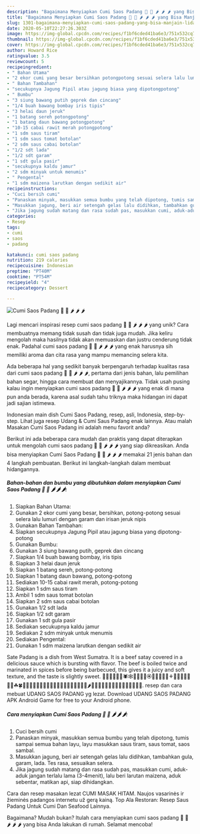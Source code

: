 ```yaml
---
description: "Bagaimana Menyiapkan Cumi Saos Padang 🦑 🦑 🌶 🌶 🌶 yang Bisa Manjain Lidah"
title: "Bagaimana Menyiapkan Cumi Saos Padang 🦑 🦑 🌶 🌶 🌶 yang Bisa Manjain Lidah"
slug: 1301-bagaimana-menyiapkan-cumi-saos-padang-yang-bisa-manjain-lidah
date: 2020-05-10T22:27:26.303Z
image: https://img-global.cpcdn.com/recipes/f1bf6cded41ba6e3/751x532cq70/cumi-saos-padang-🦑-🦑-🌶-🌶-🌶-foto-resep-utama.jpg
thumbnail: https://img-global.cpcdn.com/recipes/f1bf6cded41ba6e3/751x532cq70/cumi-saos-padang-🦑-🦑-🌶-🌶-🌶-foto-resep-utama.jpg
cover: https://img-global.cpcdn.com/recipes/f1bf6cded41ba6e3/751x532cq70/cumi-saos-padang-🦑-🦑-🌶-🌶-🌶-foto-resep-utama.jpg
author: Howard Rice
ratingvalue: 3.5
reviewcount: 5
recipeingredient:
- " Bahan Utama"
- "2 ekor cumi yang besar bersihkan potongpotong sesuai selera lalu lumuri dengan garam dan irisan jeruk nipis"
- " Bahan Tambahan"
- "secukupnya Jagung Pipil atau jagung biasa yang dipotongpotong"
- " Bumbu"
- "3 siung bawang putih geprek dan cincang"
- "1/4 buah bawang bombay iris tipis"
- "3 helai daun jeruk"
- "1 batang sereh potongpotong"
- "1 batang daun bawang potongpotong"
- "10-15 cabai rawit merah potongpotong"
- "1 sdm saus tiram"
- "1 sdm saus tomat botolan"
- "2 sdm saus cabai botolan"
- "1/2 sdt lada"
- "1/2 sdt garam"
- "1 sdt gula pasir"
- "secukupnya kaldu jamur"
- "2 sdm minyak untuk menumis"
- " Pengental"
- "1 sdm maizena larutkan dengan sedikit air"
recipeinstructions:
- "Cuci bersih cumi"
- "Panaskan minyak, masukkan semua bumbu yang telah dipotong, tumis sampai semua bahan layu, layu masukkan saus tiram, saus tomat, saos sambal."
- "Masukkan jagung, beri air setengah gelas lalu didihkan, tambahkan gula, garam, lada. Tes rasa, sesuaikan selera."
- "Jika jagung sudah matang dan rasa sudah pas, masukkan cumi, aduk-aduk jangan terlalu lama (3-4menit), lalu beri larutan maizena, aduk sebentar, matikan api, siap dihidangkan."
categories:
- Resep
tags:
- cumi
- saos
- padang

katakunci: cumi saos padang 
nutrition: 219 calories
recipecuisine: Indonesian
preptime: "PT40M"
cooktime: "PT54M"
recipeyield: "4"
recipecategory: Dessert

---
```



![Cumi Saos Padang 🦑 🦑 🌶 🌶 🌶](https://img-global.cpcdn.com/recipes/f1bf6cded41ba6e3/751x532cq70/cumi-saos-padang-🦑-🦑-🌶-🌶-🌶-foto-resep-utama.jpg)

Lagi mencari inspirasi resep cumi saos padang 🦑 🦑 🌶 🌶 🌶 yang unik? Cara membuatnya memang tidak susah dan tidak juga mudah. Jika keliru mengolah maka hasilnya tidak akan memuaskan dan justru cenderung tidak enak. Padahal cumi saos padang 🦑 🦑 🌶 🌶 🌶 yang enak harusnya sih memiliki aroma dan cita rasa yang mampu memancing selera kita.

Ada beberapa hal yang sedikit banyak berpengaruh terhadap kualitas rasa dari cumi saos padang 🦑 🦑 🌶 🌶 🌶, pertama dari jenis bahan, lalu pemilihan bahan segar, hingga cara membuat dan menyajikannya. Tidak usah pusing kalau ingin menyiapkan cumi saos padang 🦑 🦑 🌶 🌶 🌶 yang enak di mana pun anda berada, karena asal sudah tahu triknya maka hidangan ini dapat jadi sajian istimewa.

Indonesian main dish Cumi Saos Padang, resep, asli, Indonesia, step-by-step. Lihat juga resep Udang &amp; Cumi Saus Padang enak lainnya. Atau malah Masakan Cumi Saos Padang ini adalah menu favorit anda?


Berikut ini ada beberapa cara mudah dan praktis yang dapat diterapkan untuk mengolah cumi saos padang 🦑 🦑 🌶 🌶 🌶 yang siap dikreasikan. Anda bisa menyiapkan Cumi Saos Padang 🦑 🦑 🌶 🌶 🌶 memakai 21 jenis bahan dan 4 langkah pembuatan. Berikut ini langkah-langkah dalam membuat hidangannya.

<!--inarticleads1-->

##### Bahan-bahan dan bumbu yang dibutuhkan dalam menyiapkan Cumi Saos Padang 🦑 🦑 🌶 🌶 🌶:

1. Siapkan  Bahan Utama:
1. Gunakan 2 ekor cumi yang besar, bersihkan, potong-potong sesuai selera lalu lumuri dengan garam dan irisan jeruk nipis
1. Gunakan  Bahan Tambahan:
1. Siapkan secukupnya Jagung Pipil atau jagung biasa yang dipotong-potong
1. Gunakan  Bumbu:
1. Gunakan 3 siung bawang putih, geprek dan cincang
1. Siapkan 1/4 buah bawang bombay, iris tipis
1. Siapkan 3 helai daun jeruk
1. Siapkan 1 batang sereh, potong-potong
1. Siapkan 1 batang daun bawang, potong-potong
1. Sediakan 10-15 cabai rawit merah, potong-potong
1. Siapkan 1 sdm saus tiram
1. Ambil 1 sdm saus tomat botolan
1. Siapkan 2 sdm saus cabai botolan
1. Gunakan 1/2 sdt lada
1. Siapkan 1/2 sdt garam
1. Gunakan 1 sdt gula pasir
1. Sediakan secukupnya kaldu jamur
1. Sediakan 2 sdm minyak untuk menumis
1. Sediakan  Pengental:
1. Gunakan 1 sdm maizena larutkan dengan sedikit air


Sate Padang is a dish from West Sumatra. It is a beef satay covered in a delicious sauce which is bursting with flavor. The beef is boiled twice and marinated in spices before being barbecued, this gives it a juicy and soft texture, and the taste is slightly sweet. 🦀🐌🐛🐜🐝🐞🕷🕸🦂💐🌸💮🏵🌹🌺🌻🌼🌷⚘🌱🌲🌳🌴🌵🌾🌿☘🍀🍁🍂🍃🍇🍈🍉🍊🍋🍌🍍🍎🍏🍐🍑🍒🍓🍅🍆🌽🌶🍄🌰🍞🧀🍖🍗🍔🍟🍕🌭🌮🌯🍿🍲🍱. resep dan cara mebuat UDANG SAOS PADANG yg lezat. Download UDANG SAOS PADANG APK Android Game for free to your Android phone. 

<!--inarticleads2-->

##### Cara menyiapkan Cumi Saos Padang 🦑 🦑 🌶 🌶 🌶:

1. Cuci bersih cumi
1. Panaskan minyak, masukkan semua bumbu yang telah dipotong, tumis sampai semua bahan layu, layu masukkan saus tiram, saus tomat, saos sambal.
1. Masukkan jagung, beri air setengah gelas lalu didihkan, tambahkan gula, garam, lada. Tes rasa, sesuaikan selera.
1. Jika jagung sudah matang dan rasa sudah pas, masukkan cumi, aduk-aduk jangan terlalu lama (3-4menit), lalu beri larutan maizena, aduk sebentar, matikan api, siap dihidangkan.


Cara dan resep masakan lezat CUMI MASAK HITAM. Naujos vasarinės ir žieminės padangos internetu už gerą kainą. Top Ala Restoran: Resep Saus Padang Untuk Cumi Dan Seafood Lainnya. 

Bagaimana? Mudah bukan? Itulah cara menyiapkan cumi saos padang 🦑 🦑 🌶 🌶 🌶 yang bisa Anda lakukan di rumah. Selamat mencoba!
